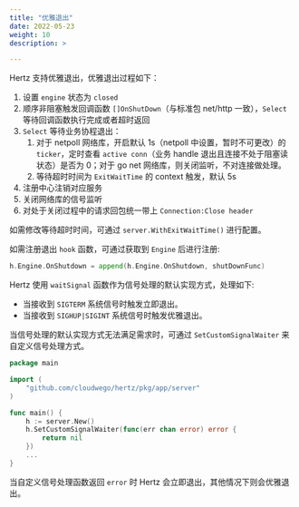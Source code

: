 ```yaml
---
title: "优雅退出"
date: 2022-05-23
weight: 10
description: >

---
```


Hertz 支持优雅退出，优雅退出过程如下：

1. 设置 `engine` 状态为 `closed`
2. 顺序非阻塞触发回调函数 `[]OnShutDown`（与标准包 net/http 一致），`Select` 等待回调函数执行完成或者超时返回
3. `Select` 等待业务协程退出：
   1. 对于 netpoll 网络库，开启默认 1s（netpoll 中设置，暂时不可更改）的 `ticker`，定时查看 `active conn`（业务 handle 退出且连接不处于阻塞读状态）是否为 0；对于 go net 网络库，则关闭监听，不对连接做处理。
   2. 等待超时时间为 `ExitWaitTime` 的 context 触发，默认 5s
4. 注册中心注销对应服务
5. 关闭网络库的信号监听
6. 对处于关闭过程中的请求回包统一带上 `Connection:Close header`

如需修改等待超时时间，可通过 `server.WithExitWaitTime()` 进行配置。

如需注册退出 `hook` 函数，可通过获取到 `Engine` 后进行注册:

```go
h.Engine.OnShutdown = append(h.Engine.OnShutdown, shutDownFunc)
```

Hertz 使用 `waitSignal` 函数作为信号处理的默认实现方式，处理如下:

- 当接收到 `SIGTERM` 系统信号时触发立即退出。
- 当接收到 `SIGHUP|SIGINT` 系统信号时触发优雅退出。

当信号处理的默认实现方式无法满足需求时，可通过 `SetCustomSignalWaiter` 来自定义信号处理方式。

```go
package main

import (
	"github.com/cloudwego/hertz/pkg/app/server"
)

func main() {
	h := server.New()
	h.SetCustomSignalWaiter(func(err chan error) error {
		return nil
	})
	...
}

```

当自定义信号处理函数返回 `error` 时 Hertz 会立即退出，其他情况下则会优雅退出。
